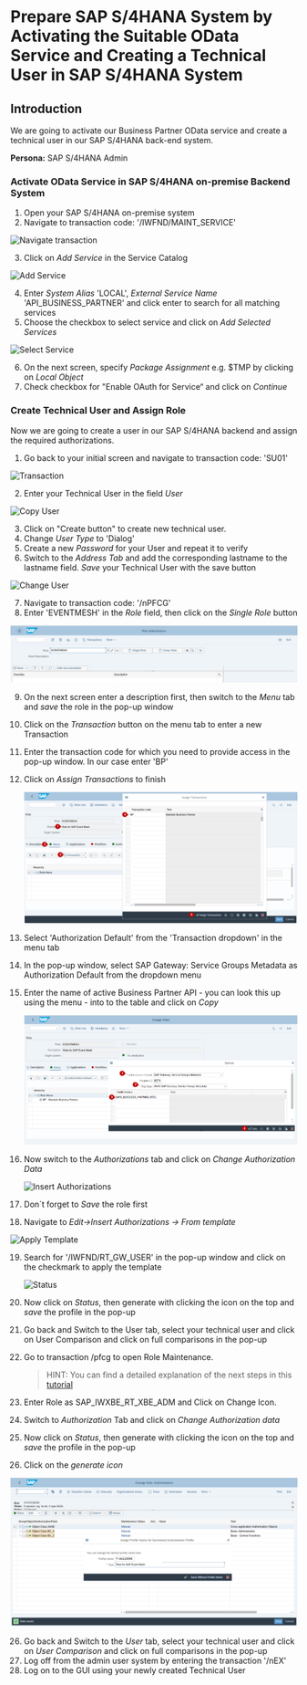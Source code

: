# Prepare SAP S/4HANA System by Activating the Suitable OData Service and Creating a Technical User in SAP S/4HANA System 

## Introduction

We are going to activate our Business Partner OData service and create a technical user in our SAP S/4HANA back-end system.

**Persona:** SAP S/4HANA Admin

### Activate OData Service in SAP S/4HANA on-premise Backend System

1.	Open your SAP S/4HANA on-premise system
2.	Navigate to transaction code: '/IWFND/MAINT_SERVICE'

   ![Navigate transaction](./images/configure-oData-Service-1.png)

3.	Click on *Add Service* in the Service Catalog

   ![Add Service](./images/configure-oData-Service-2.png)

4.	Enter *System Alias* 'LOCAL',  *External Service Name* 'API_BUSINESS_PARTNER' and click enter to search for all matching services
5.	Choose the checkbox to select service and click on *Add Selected Services*

   ![Select Service](./images/configure-odata-Service-3.png)
   
6.	On the next screen, specify *Package Assignment* e.g. $TMP by clicking on *Local Object*
7.	Check checkbox for "Enable OAuth for Service“ and click on *Continue*

   
### Create Technical User and Assign Role

Now we are going to create a user in our SAP S/4HANA backend and assign the required authorizations. 

1.	Go back to your initial screen and navigate to transaction code: 'SU01'

   ![Transaction](./images/configure-oData-Service-5.png)
   
2.	Enter your Technical User in the field *User*


   ![Copy User](./images/configure-oData-Service-6.png)
   
3.	Click on "Create button" to create new technical user. 
4.	Change *User Type* to 'Dialog'
5.	Create a new *Password* for your User and repeat it to verify
6.	Switch to the *Address Tab* and add the corresponding lastname to the lastname field. *Save* your Technical User with the save button

   ![Change User](./images/configure-oData-Service-7.png)

7.	Navigate to transaction code: '/nPFCG'
8.	Enter 'EVENTMESH' in the *Role* field, then click on the *Single Role* button

 ![Assign Transaction](./images/configure-oData-Service-8.png)

9.	On the next screen enter a description first, then switch to the *Menu* tab and *save* the role in the pop-up window
10.	Click on the *Transaction* button on the menu tab to enter a new Transaction
11.	Enter the transaction code for which you need to provide access in the pop-up window. In our case enter 'BP'
12.	Click on *Assign Transactions* to finish

     ![Business Partner](./images/configure-oData-Service-9.png)
   
13.	Select 'Authorization Default' from the 'Transaction dropdown' in the menu tab

14. In the pop-up window, select SAP Gateway: Service Groups Metadata as Authorization Default from the dropdown menu

15.	 Enter the name of active Business Partner API - you can look this up using the menu - into to the table and click on *Copy*
   
      ![Change Authorizations](./images/configure-oData-Service-10.png)
   
16.	Now switch to the *Authorizations* tab and click on *Change Authorization Data* 

    ![Insert Authorizations](./images/configure-oData-Service-12.png)
   
17.	Don´t forget to *Save* the role first
18.	Navigate to *Edit->Insert Authorizations -> From template*

![Apply Template](./images/configure-oData-Service-14.png)

19.	Search for '/IWFND/RT_GW_USER' in the pop-up window and click on the checkmark to apply the template

      ![Status](./images/configure-oData-Service-15.png)
20.	Now click on *Status*, then generate with clicking the icon on the top and *save* the profile in the pop-up
21.	Go back and Switch to the User tab, select your technical user and click on User Comparison and click on full comparisons in the pop-up

22.	Go to transaction /pfcg to open Role Maintenance. 
      > HINT: You can find a detailed explanation of the next steps in this [tutorial](https://pages.github.tools.sap/CPES/CPAppDevelopment-dev/S4HANA_event_setup_2020/)
   
23.	Enter Role as SAP_IWXBE_RT_XBE_ADM and Click on Change Icon.
24.	Switch to *Authorization* Tab and click on *Change Authorization data*
25.	Now click on *Status*, then generate with clicking the icon on the top and *save* the profile in the pop-up
26.	Click on the *generate icon*

   ![Generate Icon](./images/configure-oData-Service-16.png)
   
26.	Go back and Switch to the *User* tab, select your technical user and click on *User Comparison* and click on full comparisons in the pop-up   
27.	Log off from the admin user system by entering the transaction '/nEX'
28.	Log on to the GUI using your newly created Technical User

